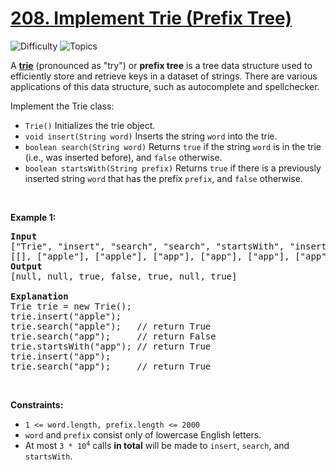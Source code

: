 # [208. Implement Trie (Prefix Tree)](https://leetcode.com/problems/implement-trie-prefix-tree)

![Difficulty](https://img.shields.io/badge/Difficulty-Medium-blue.svg) ![Topics](https://img.shields.io/badge/Topics-Hash%20Table,%20String,%20Design,%20Trie-orange.svg)
<br/>

<p>A <a href="https://en.wikipedia.org/wiki/Trie" target="_blank"><strong>trie</strong></a> (pronounced as &quot;try&quot;) or <strong>prefix tree</strong> is a tree data structure used to efficiently store and retrieve keys in a dataset of strings. There are various applications of this data structure, such as autocomplete and spellchecker.</p>

<p>Implement the Trie class:</p>

<ul>
	<li><code>Trie()</code> Initializes the trie object.</li>
	<li><code>void insert(String word)</code> Inserts the string <code>word</code> into the trie.</li>
	<li><code>boolean search(String word)</code> Returns <code>true</code> if the string <code>word</code> is in the trie (i.e., was inserted before), and <code>false</code> otherwise.</li>
	<li><code>boolean startsWith(String prefix)</code> Returns <code>true</code> if there is a previously inserted string <code>word</code> that has the prefix <code>prefix</code>, and <code>false</code> otherwise.</li>
</ul>

<p>&nbsp;</p>
<p><strong class="example">Example 1:</strong></p>

<pre>
<strong>Input</strong>
[&quot;Trie&quot;, &quot;insert&quot;, &quot;search&quot;, &quot;search&quot;, &quot;startsWith&quot;, &quot;insert&quot;, &quot;search&quot;]
[[], [&quot;apple&quot;], [&quot;apple&quot;], [&quot;app&quot;], [&quot;app&quot;], [&quot;app&quot;], [&quot;app&quot;]]
<strong>Output</strong>
[null, null, true, false, true, null, true]

<strong>Explanation</strong>
Trie trie = new Trie();
trie.insert(&quot;apple&quot;);
trie.search(&quot;apple&quot;);   // return True
trie.search(&quot;app&quot;);     // return False
trie.startsWith(&quot;app&quot;); // return True
trie.insert(&quot;app&quot;);
trie.search(&quot;app&quot;);     // return True
</pre>

<p>&nbsp;</p>
<p><strong>Constraints:</strong></p>

<ul>
	<li><code>1 &lt;= word.length, prefix.length &lt;= 2000</code></li>
	<li><code>word</code> and <code>prefix</code> consist only of lowercase English letters.</li>
	<li>At most <code>3 * 10<sup>4</sup></code> calls <strong>in total</strong> will be made to <code>insert</code>, <code>search</code>, and <code>startsWith</code>.</li>
</ul>

